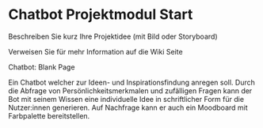 # Chatbot Projektmodul Start

Beschreiben Sie kurz Ihre Projektidee (mit Bild oder Storyboard)

Verweisen Sie für mehr Information auf die Wiki Seite

Chatbot: Blank Page

Ein Chatbot welcher zur Ideen- und Inspirationsfindung anregen soll. Durch die Abfrage von Persönlichkeitsmerkmalen und zufälligen Fragen kann der Bot mit seinem Wissen eine individuelle Idee in schriftlicher Form für die Nutzer:innen generieren. Auf Nachfrage kann er auch ein Moodboard mit Farbpalette bereitstellen.
